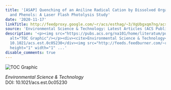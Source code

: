 ```yaml
---
title: '[ASAP] Quenching of an Aniline Radical Cation by Dissolved Organic Matter
  and Phenols: A Laser Flash Photolysis Study'
date: '2020-11-17'
linkTitle: http://feedproxy.google.com/~r/acs/esthag/~3/XqUbgxqm7ng/acs.est.0c05230
source: 'Environmental Science & Technology: Latest Articles (ACS Publications)'
description: '<p><img src="https://pubs.acs.org/na101/home/literatum/publisher/achs/journals/content/esthag/0/esthag.ahead-of-print/acs.est.0c05230/20201117/images/medium/es0c05230_0005.gif"
  alt="TOC Graphic"/></p><div><cite>Environmental Science & Technology</cite></div><div>DOI:
  10.1021/acs.est.0c05230</div><img src="http://feeds.feedburner.com/~r/acs/esthag/~4/XqUbgxqm7ng"
  height="1" width="1" ...'
disable_comments: true
---
```

<p><img src="https://pubs.acs.org/na101/home/literatum/publisher/achs/journals/content/esthag/0/esthag.ahead-of-print/acs.est.0c05230/20201117/images/medium/es0c05230_0005.gif" alt="TOC Graphic"/></p><div><cite>Environmental Science & Technology</cite></div><div>DOI: 10.1021/acs.est.0c05230</div><img src="http://feeds.feedburner.com/~r/acs/esthag/~4/XqUbgxqm7ng" height="1" width="1" ...